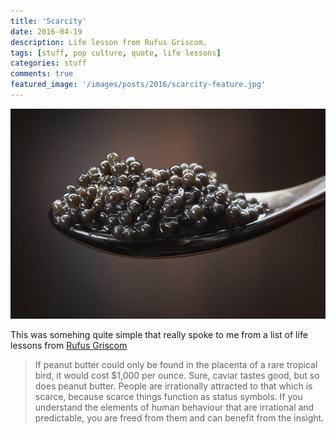 ```yaml
---
title: 'Scarcity'
date: 2016-04-19
description: Life lesson from Rufus Griscom.
tags: [stuff, pop culture, quote, life lessons]
categories: stuff
comments: true
featured_image: '/images/posts/2016/scarcity-feature.jpg'
---
```


![](/images/posts/2016/scarcity.jpg)

This was somehing quite simple that really spoke to me from a list of life lessons from [Rufus Griscom](observer.com/2016/04/unsolicited-advice-for-my-three-sons-in-no-particular-order/)

> If peanut butter could only be found in the placenta of a rare tropical bird, it would cost $1,000 per ounce. Sure, caviar tastes good, but so does peanut butter. People are irrationally attracted to that which is scarce, because scarce things function as status symbols. If you understand the elements of human behaviour that are irrational and predictable, you are freed from them and can benefit from the insight.